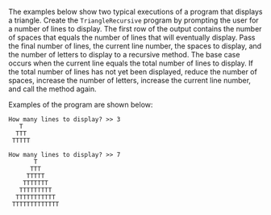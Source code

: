 The examples below show two typical executions of a program that displays a triangle. Create the `TriangleRecursive` program by prompting the user for a number of lines to display. The first row of the output contains the number of spaces that equals the number of lines that will eventually display. Pass the final number of lines, the current line number, the spaces to display, and the number of letters to display to a recursive method. The base case occurs when the current line equals the total number of lines to display. If the total number of lines has not yet been displayed, reduce the number of spaces, increase the number of letters, increase the current line number, and call the method again.

Examples of the program are shown below: 
```
How many lines to display? >> 3
   T
  TTT
 TTTTT
```
```
How many lines to display? >> 7
       T
      TTT
     TTTTT
    TTTTTTT
   TTTTTTTTT
  TTTTTTTTTTT
 TTTTTTTTTTTTT
```

